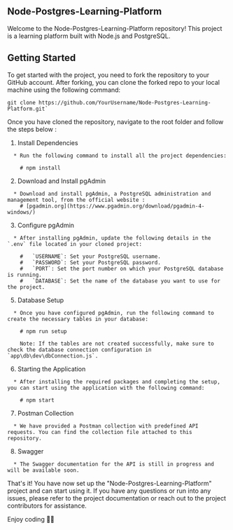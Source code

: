 ## Node-Postgres-Learning-Platform

Welcome to the Node-Postgres-Learning-Platform repository! This project is a learning platform built with Node.js and PostgreSQL.

## Getting Started

To get started with the project, you need to fork the repository to your GitHub account. After forking, you can clone the forked repo to your local machine using the following command:
```console
git clone https://github.com/YourUsername/Node-Postgres-Learning-Platform.git` 
```

Once you have cloned the repository, navigate to the root folder and follow the steps below :

1.  Install Dependencies
```console
  * Run the following command to install all the project dependencies:
    
    # npm install 
```
    
2.  Download and Install pgAdmin
```console
  * Download and install pgAdmin, a PostgreSQL administration and management tool, from the official website : 
    # [pgadmin.org](https://www.pgadmin.org/download/pgadmin-4-windows/)
```  
3.  Configure pgAdmin
```console
  * After installing pgAdmin, update the following details in the `.env` file located in your cloned project:
    
    #   `USERNAME`: Set your PostgreSQL username.
    #   `PASSWORD`: Set your PostgreSQL password.
    #   `PORT`: Set the port number on which your PostgreSQL database is running.
    #   `DATABASE`: Set the name of the database you want to use for the project.
```
5.  Database Setup
```console    
  * Once you have configured pgAdmin, run the following command to create the necessary tables in your database:
    
    # npm run setup 
    
    Note: If the tables are not created successfully, make sure to check the database connection configuration in `app\db\dev\dbConnection.js`.
```    
6.  Starting the Application
```console    
  * After installing the required packages and completing the setup, you can start using the application with the following command:
    
    # npm start 
```
    
7.  Postman Collection
```console    
  * We have provided a Postman collection with predefined API requests. You can find the collection file attached to this repository.
```   
8.  Swagger
```console     
  * The Swagger documentation for the API is still in progress and will be available soon.
```       

That's it! You have now set up the "Node-Postgres-Learning-Platform" project and can start using it. If you have any questions or run into any issues, please refer to the project documentation or reach out to the project contributors for assistance.

Enjoy coding 🙏🙏